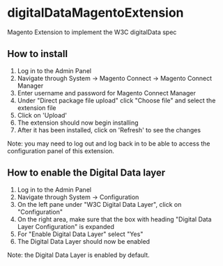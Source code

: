 digitalDataMagentoExtension
===========================

Magento Extension to implement the W3C digitalData spec


How to install
--------------
1. Log in to the Admin Panel
2. Navigate through System -> Magento Connect -> Magento Connect Manager
3. Enter username and password for Magento Connect Manager
4. Under "Direct package file upload" click "Choose file" and select the extension file
5. Click on 'Upload'
6. The extension should now begin installing
7. After it has been installed, click on 'Refresh' to see the changes

Note: you may need to log out and log back in to be able to access the configuration panel of this extension.


How to enable the Digital Data layer
------------------------------------
1. Log in to the Admin Panel
2. Navigate through System -> Configuration
3. On the left pane under "W3C Digital Data Layer", click on "Configuration"
4. On the right area, make sure that the box with heading "Digital Data Layer Configuration" is expanded
4. For "Enable Digital Data Layer" select "Yes"
5. The Digital Data Layer should now be enabled

Note: the Digital Data Layer is enabled by default.


